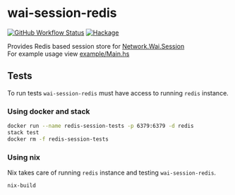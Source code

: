 # wai-session-redis

[![GitHub Workflow Status](https://img.shields.io/github/workflow/status/t4ccer/wai-session-redis/Build?label=build)](https://github.com/t4ccer/wai-session-redis/actions/workflows/build.yml)
[![Hackage](https://img.shields.io/hackage/v/wai-session-redis?color=blue)](https://hackage.haskell.org/package/wai-session-redis)

Provides Redis based session store for [Network.Wai.Session](https://hackage.haskell.org/package/wai-session)  
For example usage view [example/Main.hs](https://github.com/t4ccer/wai-session-redis/tree/main/example/Main.hs)

## Tests
To run tests `wai-session-redis` must have access to running `redis` instance.
### Using docker and stack
```bash
docker run --name redis-session-tests -p 6379:6379 -d redis
stack test
docker rm -f redis-session-tests
```

### Using nix
Nix takes care of running `redis` instance and testing `wai-session-redis`.
```bash
nix-build
```
